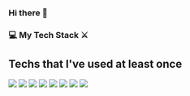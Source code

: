 ### Hi there 👋

<!--
**yeonhyeeun/yeonhyeeun** is a ✨ _special_ ✨ repository because its `README.md` (this file) appears on your GitHub profile.

Here are some ideas to get you started:

- 🔭 I’m currently working on ...
- 🌱 I’m currently learning ...
- 👯 I’m looking to collaborate on ...
- 🤔 I’m looking for help with ...
- 💬 Ask me about ...
- 📫 How to reach me: ...
- 😄 Pronouns: ...
- ⚡ Fun fact: ...
-->

### 💻 My Tech Stack ⚔️  
## Techs that I've used at least once  
  
    
    
    
<!-- 사용해본 테크 스택들 소개      -->
<img src="https://img.shields.io/badge/Java-1985F0?style=flat-square&logo=Java&logoColor=white"/></a>
<img src="https://img.shields.io/badge/JavaScripte-F7DF1E?style=flat-square&logo=JavaScript&logoColor=black"/></a>
<img src="https://img.shields.io/badge/C-A8B9CC?style=flat-square&logo=C&logoColor=white"/></a>
<img src="https://img.shields.io/badge/C++-00599C?style=flat-square&logo=C++&logoColor=black"/></a>
<img src="https://img.shields.io/badge/CSS-1572B6?style=flat-square&logo=CSS&logoColor= white"/></a>
<img src="https://img.shields.io/badge/MySQL-4479A1?style=flat-square&logo=MySQLlogoColor=white"/></a>
<img src="https://img.shields.io/badge/SQLite-003B57?style=flat-square&logo=SQLite&logoColor=white"/></a>
<img src="https://img.shields.io/badge/HTML-E34F26?style=flat-square&logo=html&logoColor= white "/></a>






  
